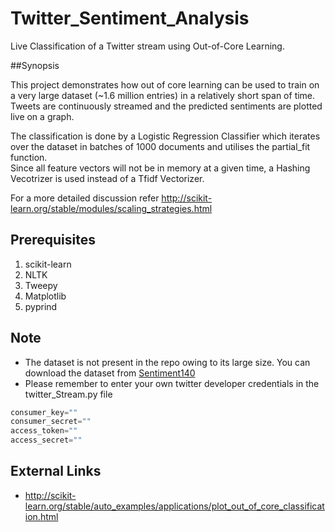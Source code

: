 # Twitter_Sentiment_Analysis
Live Classification of a Twitter stream using Out-of-Core Learning.

##Synopsis

<p>This project demonstrates how out of core learning can be used to train on a very large dataset (~1.6 million entries) in a relatively short span of time. Tweets are continuously streamed and the predicted sentiments are plotted live on a graph.</p>
<p>The classification is done by a Logistic Regression Classifier which iterates over the dataset in batches of 1000 documents and utilises the partial_fit function.<br>
Since all feature vectors will not be in memory at a given time, a Hashing Vecotrizer is used instead of a Tfidf Vectorizer.</p>

For a more detailed discussion refer http://scikit-learn.org/stable/modules/scaling_strategies.html 


## Prerequisites
1. scikit-learn
2. NLTK
3. Tweepy
4. Matplotlib
5. pyprind


## Note

* The dataset is not present in the repo owing to its large size.
You can download the dataset from [Sentiment140](http://help.sentiment140.com/for-students/)
* Please remember to enter your own twitter developer credentials in the twitter_Stream.py file

```python
consumer_key=""
consumer_secret=""
access_token=""
access_secret=""
```


## External Links

* http://scikit-learn.org/stable/auto_examples/applications/plot_out_of_core_classification.html
